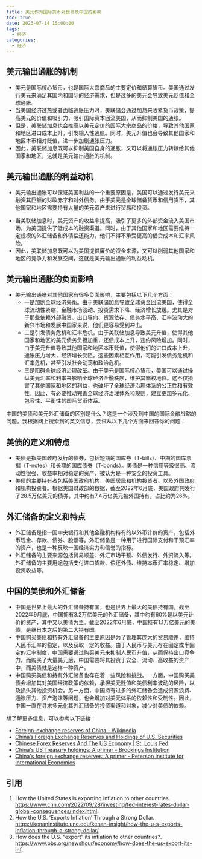 ```yaml
---
title: 美元作为国际货币对世界及中国的影响
toc: true
date: 2023-07-14 15:00:00
tags: 
  - 经济
categories:
  - 经济
---
```


## 美元输出通胀的机制

- 美元是国际核心货币，也是国际大宗商品的主要定价和结算货币。美国通过发行美元来满足其国内和国际的经济需求，但是过多的美元会导致美元贬值和全球通胀。
- 当美国经济过热或者面临通胀压力时，美联储会通过加息来收紧货币政策，提高美元的价值和吸引力，吸引国际资本回流美国，从而抑制美国的通胀。
- 但是，美联储加息也会推高以美元定价的国际大宗商品的价格，导致其他国家和地区进口成本上升，引发输入性通胀。同时，美元升值也会导致其他国家和地区本币相对贬值，进一步加剧通胀压力。
- 因此，美联储加息既可以抑制美国自身的通胀，又可以将通胀压力转嫁给其他国家和地区，这就是美元输出通胀的机制。

## 美元输出通胀的利益动机

- 美元输出通胀可以保证美国利益的一个重要原因是，美国可以通过发行美元来融资其巨额的财政赤字和对外债务。由于美元是全球储备货币和信用货币，其他国家和地区需要持有大量的美元资产来进行贸易和投资。
<!--more-->
- 当美联储加息时，美元资产的收益率提高，吸引了更多的外部资金流入美国市场，为美国提供了低成本的融资渠道。同时，由于其他国家和地区需要维持一定规模的外汇储备和外债偿还能力，他们不得不承受更高的借贷成本和汇率风险。
- 因此，美联储加息既可以为美国提供廉价的资金来源，又可以削弱其他国家和地区的竞争力和发展空间，这就是美元输出通胀的利益动机。

## 美元输出通胀的负面影响

- 美元输出通胀对其他国家有很多负面影响，主要包括以下几个方面：
  - 一是加剧全球经济失衡。由于美联储加息导致全球资金回流美国，使得全球流动性紧缩、金融市场波动、投资需求下降、经济增长放缓。尤其是对于那些依赖外部融资、出口导向、资源依存、债务水平高、汇率波动大的新兴市场和发展中国家来说，他们更容易受到冲击。
  - 二是引发债务危机和汇率危机。由于美联储加息导致美元升值，使得其他国家和地区的美元债务负担加重，还债成本上升，违约风险增加。同时，由于美元升值导致其他国家和地区本币贬值，使得他们的进口成本上升，通胀压力增大，经济增长受阻。这些因素相互作用，可能引发债务危机和汇率危机，甚至引发社会动荡和政治危机。
  - 三是阻碍全球经济治理改革。由于美元是国际核心货币，美国可以通过操纵美元汇率和利率来影响全球经济金融秩序，维护其霸权地位。这不仅损害了其他国家和地区的利益，也破坏了全球经济治理体系的公正性和有效性。因此，有必要推动完善全球经济治理体系和规则，建立更加多元化、包容性、平衡性的国际货币体系。

中国的美债和美元外汇储备的区别是什么？这是一个涉及到中国的国际金融战略的问题。我根据网上搜索到的英文信息，尝试从以下几个方面来回答你的问题：

## 美债的定义和特点

- 美债是指美国政府发行的债券，包括短期的国库券（T-bills）、中期的国库票据（T-notes）和长期的国库债券（T-bonds）。美债是一种信用等级很高、流动性很强、收益率相对稳定的资产，被认为是一种安全的投资工具。
- 美债的主要持有者包括美国政府机构、美国居民和机构投资者、以及外国政府和机构投资者。根据美国财政部的数据，截至2022年6月底，美国政府共发行了28.5万亿美元的债券，其中约有7.4万亿美元被外国持有，占比约为26%。

## 外汇储备的定义和特点

- 外汇储备是指一国中央银行和其他金融机构持有的以外币计价的资产，包括外币现金、存款、债券、股票等。外汇储备是一种用于进行国际支付和干预汇率的资产，也是一种反映一国经济实力和信誉的指标。
- 外汇储备的主要来源包括贸易顺差、外汇市场干预、外债发行、外资流入等。外汇储备的主要用途包括支付进口货款、偿还外债、维持本币汇率稳定、增加投资收益等。

## 中国的美债和外汇储备

- 中国是世界上最大的外汇储备持有国，也是世界上最大的美债持有国。截至2022年9月底，中国拥有3.2万亿美元的外汇储备，其中约有60%是以美元计价的资产，其中又以美债为主。截至2022年6月底，中国持有1.1万亿美元的美债，是继日本之后的第二大持有国。
- 中国购买美债和持有外汇储备的主要原因是为了管理其庞大的贸易顺差，维持人民币汇率的稳定，以及获取一定的收益。由于人民币与美元存在固定或半固定的汇率制度，中国需要通过购买美元来抑制人民币升值，从而保持出口竞争力。而购买了大量美元后，中国需要将其投资于安全、流动、高收益的资产中，而美债就是这样一种资产。
- 中国购买美债和持有外汇储备也存在着一些风险和挑战。一方面，中国购买美债会增加其对美国经济政策的依赖，承担美元贬值和美债利率波动的风险，以及损失其他投资机会。另一方面，中国持有过多的外汇储备会造成资源浪费、通胀压力、资产泡沫等问题，也会增加对美元体系的依赖性和受制性。因此，中国一直在寻求多元化其外汇储备的投资渠道和对象，减少对美债的依赖。

想了解更多信息，可以参考以下链接：

- [Foreign-exchange reserves of China - Wikipedia](https://en.wikipedia.org/wiki/Foreign-exchange_reserves_of_China)
- [China’s Foreign Exchange Reserves and Holdings of U.S. Securities](https://www.uscc.gov/sites/default/files/Research/USCC%20Economic%20Issue%20Brief_China%27s%20FX%20Reserves%20and%20Treasury%20Holdings.pdf)
- [Chinese Forex Reserves And The US Economy | St. Louis Fed](https://research.stlouisfed.org/publications/economic-synopses/2016/05/06/chinese-foreign-exchange-reserves-and-the-u-s-economy/)
- [China's US Treasury holdings: A primer - Brookings Institution](https://www.brookings.edu/blog/order-from-chaos/2022/08/03/chinas-us-treasury-holdings-a-primer/)
- [China's foreign exchange reserves: A primer - Peterson Institute for International Economics](https://www.piie.com/blogs/china-economic-watch/chinas-foreign-exchange-reserves-primer)


## 引用

1. How the United States is exporting inflation to other countries. <https://www.cnn.com/2022/09/28/investing/fed-interest-rates-dollar-global-consequences/index.html>.
2. How the U.S. ‘Exports Inflation’ Through a Strong Dollar. <https://kenaninstitute.unc.edu/kenan-insight/how-the-u-s-exports-inflation-through-a-strong-dollar/>.
3. How does the U.S. “export” its inflation to other countries?. <https://www.pbs.org/newshour/economy/how-does-the-us-export-its-inf>.

